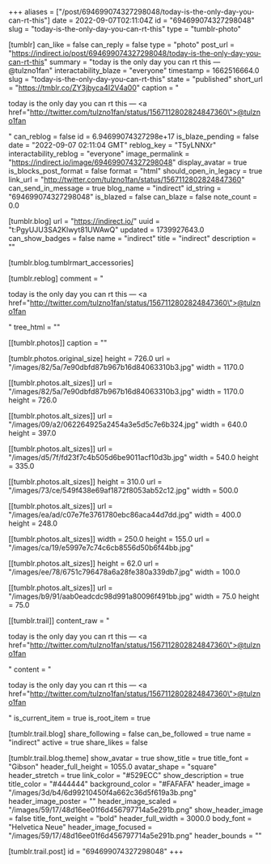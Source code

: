 +++
aliases = ["/post/694699074327298048/today-is-the-only-day-you-can-rt-this"]
date = 2022-09-07T02:11:04Z
id = "694699074327298048"
slug = "today-is-the-only-day-you-can-rt-this"
type = "tumblr-photo"

[tumblr]
can_like = false
can_reply = false
type = "photo"
post_url = "https://indirect.io/post/694699074327298048/today-is-the-only-day-you-can-rt-this"
summary = "today is the only day you can rt this — @tulzno1fan"
interactability_blaze = "everyone"
timestamp = 1662516664.0
slug = "today-is-the-only-day-you-can-rt-this"
state = "published"
short_url = "https://tmblr.co/ZY3jbyca4I2V4a00"
caption = "<p>today is the only day you can rt this — <a href=\"http://twitter.com/tulzno1fan/status/1567112802824847360\">@tulzno1fan</a></p>"
can_reblog = false
id = 6.94699074327298e+17
is_blaze_pending = false
date = "2022-09-07 02:11:04 GMT"
reblog_key = "T5yLNNXr"
interactability_reblog = "everyone"
image_permalink = "https://indirect.io/image/694699074327298048"
display_avatar = true
is_blocks_post_format = false
format = "html"
should_open_in_legacy = true
link_url = "http://twitter.com/tulzno1fan/status/1567112802824847360"
can_send_in_message = true
blog_name = "indirect"
id_string = "694699074327298048"
is_blazed = false
can_blaze = false
note_count = 0.0

[tumblr.blog]
url = "https://indirect.io/"
uuid = "t:PgyUJU3SA2Klwyt81UWAwQ"
updated = 1739927643.0
can_show_badges = false
name = "indirect"
title = "indirect"
description = ""

[tumblr.blog.tumblrmart_accessories]

[tumblr.reblog]
comment = "<p>today is the only day you can rt this — <a href=\"http://twitter.com/tulzno1fan/status/1567112802824847360\">@tulzno1fan</a></p>"
tree_html = ""

[[tumblr.photos]]
caption = ""

[tumblr.photos.original_size]
height = 726.0
url = "/images/82/5a/7e90dbfd87b967b16d84063310b3.jpg"
width = 1170.0

[[tumblr.photos.alt_sizes]]
url = "/images/82/5a/7e90dbfd87b967b16d84063310b3.jpg"
width = 1170.0
height = 726.0

[[tumblr.photos.alt_sizes]]
url = "/images/09/a2/062264925a2454a3e5d5c7e6b324.jpg"
width = 640.0
height = 397.0

[[tumblr.photos.alt_sizes]]
url = "/images/d5/7f/fd23f7c4b505d6be9011acf10d3b.jpg"
width = 540.0
height = 335.0

[[tumblr.photos.alt_sizes]]
height = 310.0
url = "/images/73/ce/549f438e69af1872f8053ab52c12.jpg"
width = 500.0

[[tumblr.photos.alt_sizes]]
url = "/images/ea/ad/c07e7fe3761780ebc86aca44d7dd.jpg"
width = 400.0
height = 248.0

[[tumblr.photos.alt_sizes]]
width = 250.0
height = 155.0
url = "/images/ca/19/e5997e7c74c6cb8556d50b6f44bb.jpg"

[[tumblr.photos.alt_sizes]]
height = 62.0
url = "/images/ee/78/6751c796478a6a28fe380a339db7.jpg"
width = 100.0

[[tumblr.photos.alt_sizes]]
url = "/images/b9/91/aab0eadcdc98d991a80096f491bb.jpg"
width = 75.0
height = 75.0

[[tumblr.trail]]
content_raw = "<p>today is the only day you can rt this — <a href=\"http://twitter.com/tulzno1fan/status/1567112802824847360\">@tulzno1fan</a></p>"
content = "<p>today is the only day you can rt this &mdash; <a href=\"http://twitter.com/tulzno1fan/status/1567112802824847360\">@tulzno1fan</a></p>"
is_current_item = true
is_root_item = true

[tumblr.trail.blog]
share_following = false
can_be_followed = true
name = "indirect"
active = true
share_likes = false

[tumblr.trail.blog.theme]
show_avatar = true
show_title = true
title_font = "Gibson"
header_full_height = 1055.0
avatar_shape = "square"
header_stretch = true
link_color = "#529ECC"
show_description = true
title_color = "#444444"
background_color = "#FAFAFA"
header_image = "/images/3d/b4/6d99210450f4a662c36d5f619a3b.png"
header_image_poster = ""
header_image_scaled = "/images/59/17/48d16ee01f6d456797714a5e291b.png"
show_header_image = false
title_font_weight = "bold"
header_full_width = 3000.0
body_font = "Helvetica Neue"
header_image_focused = "/images/59/17/48d16ee01f6d456797714a5e291b.png"
header_bounds = ""

[tumblr.trail.post]
id = "694699074327298048"
+++
